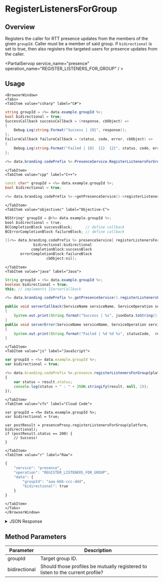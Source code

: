 # RegisterListenersForGroup
## Overview
Registers the caller for RTT presence updates from the members of the given `groupId`. Caller must be a member of said group. If `bidirectional` is set to true, then also registers the targeted users for presence updates from the caller.

<PartialServop service_name="presence" operation_name="REGISTER_LISTENERS_FOR_GROUP" / >

## Usage

```mdx-code-block
<BrowserWindow>
<Tabs>
<TabItem value="csharp" label="C#">
```

```csharp
string groupId = <%= data.example.groupId %>;
bool bidirectional = true;
SuccessCallback successCallback = (response, cbObject) =>
{
    Debug.Log(string.Format("Success | {0}", response));
};
FailureCallback failureCallback = (status, code, error, cbObject) =>
{
    Debug.Log(string.Format("Failed | {0}  {1}  {2}", status, code, error));
};
    
<%= data.branding.codePrefix %>.PresenceService.RegisterListenersForGroup(platform, bidirectional, successCallback, failureCallback);
```

```mdx-code-block
</TabItem>
<TabItem value="cpp" label="C++">
```

```cpp
const char* groupId = <%= data.example.groupId %>;
bool bidirectional = true;

<%= data.branding.codePrefix %>->getPresenceService()->registerListenersForGroup(platform, bidirectional, this);
```

```mdx-code-block
</TabItem>
<TabItem value="objectivec" label="Objective-C">
```

```objectivec
NSString* groupId = @<%= data.example.groupId %>;
bool bidirectional = true;
BCCompletionBlock successBlock;      // define callback
BCErrorCompletionBlock failureBlock; // define callback

[[<%= data.branding.codePrefix %> presenceService] registerListenersForGroup:platform
             bidirectional:bidirectional
            completionBlock:successBlock
       errorCompletionBlock:failureBlock
                   cbObject:nil];
```

```mdx-code-block
</TabItem>
<TabItem value="java" label="Java">
```

```java
String groupId = <%= data.example.groupId %>;
boolean bidirectional = true;
this; // implements IServerCallback

<%= data.branding.codePrefix %>.getPresenceService().registerListenersForGroup(platform, bidirectional, this);

public void serverCallback(ServiceName serviceName, ServiceOperation serviceOperation, JSONObject jsonData)
{
    System.out.print(String.format("Success | %s", jsonData.toString()));
}
public void serverError(ServiceName serviceName, ServiceOperation serviceOperation, int statusCode, int reasonCode, String jsonError)
{
    System.out.print(String.format("Failed | %d %d %s", statusCode,  reasonCode, jsonError.toString()));
}
```

```mdx-code-block
</TabItem>
<TabItem value="js" label="JavaScript">
```

```javascript
var groupId = <%= data.example.groupId %>;
var bidirectional = true;

<%= data.branding.codePrefix %>.presence.registerListenersForGroup(platform, bidirectional, result =>
{
	var status = result.status;
	console.log(status + " : " + JSON.stringify(result, null, 2));
});
```

```mdx-code-block
</TabItem>
<TabItem value="cfs" label="Cloud Code">
```

```cfscript
var groupId = <%= data.example.groupId %>;
var bidirectional = true;

var postResult = presenceProxy.registerListenersForGroup(platform, bidirectional);
if (postResult.status == 200) {
    // Success!
}
```

```mdx-code-block
</TabItem>
<TabItem value="r" label="Raw">
```

```r
{
	"service": "presence",
	"operation": "REGISTER_LISTENERS_FOR_GROUP",
	"data": {
		"groupId": "aaa-bbb-ccc-ddd",
		"bidirectional": true
	}
}
```

```mdx-code-block
</TabItem>
</Tabs>
</BrowserWindow>
```

<details>
<summary>JSON Response</summary>

```json
{
 "data": {
  "presence": [
   {
    "user": {
     "id": <%= data.example.profileId %>,
     "name": "",
     "pic": null,
     "cxs": [
      "22284:fb416888-e76d-425d-a06d-a5529bdba8d9:"
     ]
    },
    "online": true,
    "summaryFriendData": {},
    "activity": {
     "LOCATION": "POKER_TABLE",
     "STATUS": "PLAYING_GAME"
    }
   }
  ]
 },
 "status": 200
}
```
</details>

## Method Parameters
Parameter | Description
--------- | -----------
groupId | Target group ID.
bidirectional | Should those profiles be mutually registered to listen to the current profile?


